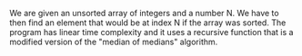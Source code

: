 We are given an unsorted array of integers and a number N. We have to then find an element that would be at index N if the array was sorted. 
The program has linear time complexity and it uses a recursive function that is a modified version of the "median of medians" algorithm.

